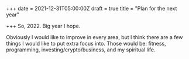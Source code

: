 +++
date = 2021-12-31T05:00:00Z
draft = true
title = "Plan for the next year"

+++
So, 2022. Big year I hope. 

Obviously I would like to improve in every area, but I think there are a few things I would like to put extra focus into. Those would be: fitness, programming, investing/crypto/business, and my spiritual life. 